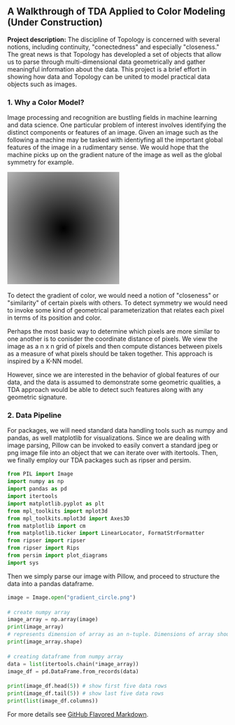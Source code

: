 ## A Walkthrough of TDA Applied to Color Modeling (Under Construction)

**Project description:** The discipline of Topology is concerned with several notions, including continuity, "conectedness" and especially "closeness." The great news is that Topology has developled a set of objects that allow us to parse through multi-dimensional data geometrically and gather meaningful information about the data. This project is a brief effort in showing how data and Topology can be united to model practical data objects such as images. 

### 1. Why a Color Model?

Image processing and recognition are bustling fields in machine learning and data science. One particular problem of interest involves identifying the distinct components or features of an image. Given an image such as the following a machine may be tasked with identiyfing all the important global features of the image in a rudimentary sense. We would hope that the machine picks up on the gradient nature of the image as well as the global symmetry for example.

<img src="images/gradient_circle_2.png?raw=true"/>

To detect the gradient of color, we would need a notion of "closeness" or "similarity" of certain pixels with others. To detect symmetry we would need to invoke some kind of geometrical parameterization that relates each pixel in terms of its position and color.

Perhaps the most basic way to determine which pixels are more similar to one another is to conisder the coordinate distance of pixels. We view the image as a n x n grid of pixels and then compute distances between pixels as a measure of what pixels should be taken together. This approach is inspired by a K-NN model.

However, since we are interested in the behavior of global features of our data, and the data is assumed to demonstrate some geometric qualities, a TDA approach would be able to detect such features along with any geometric signature.

### 2. Data Pipeline
For packages, we will need standard data handling tools such as numpy and pandas, as well matplotlib for visualizations. Since we are dealing with image parsing, Pillow can be invoked to easily convert a standard jpeg or png image file into an object that we can iterate over with itertools. Then, we finally employ our TDA packages such as ripser and persim.
```python
from PIL import Image
import numpy as np
import pandas as pd
import itertools
import matplotlib.pyplot as plt
from mpl_toolkits import mplot3d
from mpl_toolkits.mplot3d import Axes3D
from matplotlib import cm
from matplotlib.ticker import LinearLocator, FormatStrFormatter
from ripser import ripser
from ripser import Rips
from persim import plot_diagrams
import sys

```
Then we simply parse our image with Pillow, and proceed to structure the data into a pandas dataframe.
```python
image = Image.open("gradient_circle.png")

# create numpy array
image_array = np.array(image)
print(image_array)
# represents dimension of array as an n-tuple. Dimensions of array should match image dimensions.
print(image_array.shape) 

# creating dataframe from numpy array
data = list(itertools.chain(*image_array))
image_df = pd.DataFrame.from_records(data)

print(image_df.head(5)) # show first five data rows
print(image_df.tail(5)) # show last five data rows
print(list(image_df.columns))

```


For more details see [GitHub Flavored Markdown](https://guides.github.com/features/mastering-markdown/).

